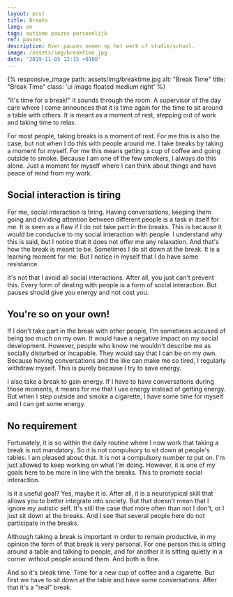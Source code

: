 ```yaml
---
layout: post
title: Breaks
lang: en
tags: autisme pauzes persoonlijk
ref: pauzes
description: Over pauzes nemen op het werk of studie/school.
image: /assets/img/breaktime.jpg
date: '2019-11-05 12:15 +0100'
---
```


{% responsive_image path: assets/img/breaktime.jpg alt: "Break Time" title: "Break Time" class: 'ui image floated medium right' %}

"It's time for a break!" it sounds through the room. A supervisor of the day care where I come announces that it is time again for the time to sit around a table with others. It is meant as a moment of rest, stepping out of work and taking time to relax.

For most people, taking breaks is a moment of rest. For me this is also the case, but not when I do this with people around me. I take breaks by taking a moment for myself. For me this means getting a cup of coffee and going outside to smoke. Because I am one of the few smokers, I always do this alone. Just a moment for myself where I can think about things and have peace of mind from my work.

## Social interaction is tiring

For me, social interaction is tiring. Having conversations, keeping them going and dividing attention between different people is a task in itself for me. It is seen as a flaw if I do not take part in the breaks. This is because it would be conducive to my social interaction with people. I understand why this is said, but I notice that it does not offer me any relaxation. And that's how the break is meant to be. Sometimes I do sit down at the break. It is a learning moment for me. But I notice in myself that I do have some resistance.

It's not that I avoid all social interactions. After all, you just can't prevent this. Every form of dealing with people is a form of social interaction. But pauses should give you energy and not cost you.

## You're so on your own!

If I don't take part in the break with other people, I'm sometimes accused of being too much on my own. It would have a negative impact on my social development. However, people who know me wouldn't describe me as socially disturbed or incapable. They would say that I can be on my own. Because having conversations and the like can make me so tired, I regularly withdraw myself. This is purely because I try to save energy.

I also take a break to gain energy. If I have to have conversations during those moments, it means for me that I use energy instead of getting energy. But when I step outside and smoke a cigarette, I have some time for myself and I can get some energy.

## No requirement

Fortunately, it is so within the daily routine where I now work that taking a break is not mandatory. So it is not compulsory to sit down at people's tables. I am pleased about that. It is not a compulsory number to put on. I'm just allowed to keep working on what I'm doing. However, it is one of my goals here to be more in line with the breaks. This to promote social interaction.

Is it a useful goal? Yes, maybe it is. After all, it is a neurotypical skill that allows you to better integrate into society. But that doesn't mean that I ignore my autistic self. It's still the case that more often than not I don't, or I just sit down at the breaks. And I see that several people here do not participate in the breaks.

Although taking a break is important in order to remain productive, in my opinion the form of that break is very personal. For one person this is sitting around a table and talking to people, and for another it is sitting quietly in a corner without people around them. And both is fine.

And so it's break time. Time for a new cup of coffee and a cigarette. But first we have to sit down at the table and have some conversations. After that it's a "real" break.
